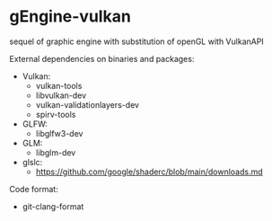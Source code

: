 # gEngine-vulkan
sequel of graphic engine with substitution of openGL with VulkanAPI

External dependencies on binaries and packages:
- Vulkan:
  - vulkan-tools
  - libvulkan-dev
  - vulkan-validationlayers-dev
  - spirv-tools
- GLFW:
  - libglfw3-dev
- GLM:
  - libglm-dev
- glslc:
  - https://github.com/google/shaderc/blob/main/downloads.md
  
Code format:
- git-clang-format
